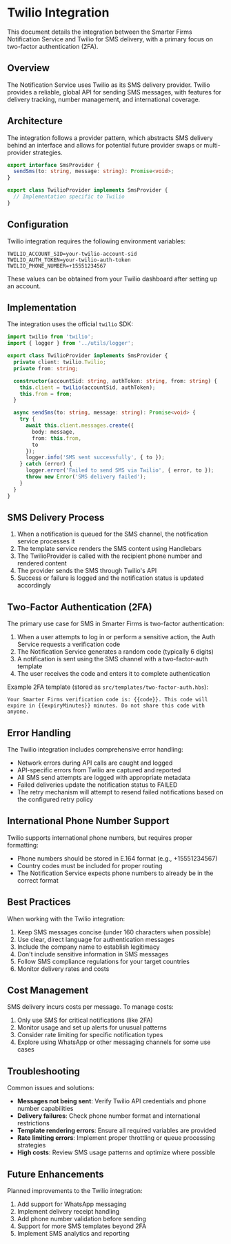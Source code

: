 # Twilio Integration

This document details the integration between the Smarter Firms Notification Service and Twilio for SMS delivery, with a primary focus on two-factor authentication (2FA).

## Overview

The Notification Service uses Twilio as its SMS delivery provider. Twilio provides a reliable, global API for sending SMS messages, with features for delivery tracking, number management, and international coverage.

## Architecture

The integration follows a provider pattern, which abstracts SMS delivery behind an interface and allows for potential future provider swaps or multi-provider strategies.

```typescript
export interface SmsProvider {
  sendSms(to: string, message: string): Promise<void>;
}

export class TwilioProvider implements SmsProvider {
  // Implementation specific to Twilio
}
```

## Configuration

Twilio integration requires the following environment variables:

```
TWILIO_ACCOUNT_SID=your-twilio-account-sid
TWILIO_AUTH_TOKEN=your-twilio-auth-token
TWILIO_PHONE_NUMBER=+15551234567
```

These values can be obtained from your Twilio dashboard after setting up an account.

## Implementation

The integration uses the official `twilio` SDK:

```typescript
import twilio from 'twilio';
import { logger } from '../utils/logger';

export class TwilioProvider implements SmsProvider {
  private client: twilio.Twilio;
  private from: string;

  constructor(accountSid: string, authToken: string, from: string) {
    this.client = twilio(accountSid, authToken);
    this.from = from;
  }

  async sendSms(to: string, message: string): Promise<void> {
    try {
      await this.client.messages.create({
        body: message,
        from: this.from,
        to
      });
      logger.info('SMS sent successfully', { to });
    } catch (error) {
      logger.error('Failed to send SMS via Twilio', { error, to });
      throw new Error('SMS delivery failed');
    }
  }
}
```

## SMS Delivery Process

1. When a notification is queued for the SMS channel, the notification service processes it
2. The template service renders the SMS content using Handlebars
3. The TwilioProvider is called with the recipient phone number and rendered content
4. The provider sends the SMS through Twilio's API
5. Success or failure is logged and the notification status is updated accordingly

## Two-Factor Authentication (2FA)

The primary use case for SMS in Smarter Firms is two-factor authentication:

1. When a user attempts to log in or perform a sensitive action, the Auth Service requests a verification code
2. The Notification Service generates a random code (typically 6 digits)
3. A notification is sent using the SMS channel with a two-factor-auth template
4. The user receives the code and enters it to complete authentication

Example 2FA template (stored as `src/templates/two-factor-auth.hbs`):

```
Your Smarter Firms verification code is: {{code}}. This code will expire in {{expiryMinutes}} minutes. Do not share this code with anyone.
```

## Error Handling

The Twilio integration includes comprehensive error handling:

- Network errors during API calls are caught and logged
- API-specific errors from Twilio are captured and reported
- All SMS send attempts are logged with appropriate metadata
- Failed deliveries update the notification status to FAILED
- The retry mechanism will attempt to resend failed notifications based on the configured retry policy

## International Phone Number Support

Twilio supports international phone numbers, but requires proper formatting:

- Phone numbers should be stored in E.164 format (e.g., +15551234567)
- Country codes must be included for proper routing
- The Notification Service expects phone numbers to already be in the correct format

## Best Practices

When working with the Twilio integration:

1. Keep SMS messages concise (under 160 characters when possible)
2. Use clear, direct language for authentication messages
3. Include the company name to establish legitimacy
4. Don't include sensitive information in SMS messages
5. Follow SMS compliance regulations for your target countries
6. Monitor delivery rates and costs 

## Cost Management

SMS delivery incurs costs per message. To manage costs:

1. Only use SMS for critical notifications (like 2FA)
2. Monitor usage and set up alerts for unusual patterns
3. Consider rate limiting for specific notification types
4. Explore using WhatsApp or other messaging channels for some use cases

## Troubleshooting

Common issues and solutions:

- **Messages not being sent**: Verify Twilio API credentials and phone number capabilities
- **Delivery failures**: Check phone number format and international restrictions
- **Template rendering errors**: Ensure all required variables are provided
- **Rate limiting errors**: Implement proper throttling or queue processing strategies
- **High costs**: Review SMS usage patterns and optimize where possible

## Future Enhancements

Planned improvements to the Twilio integration:

1. Add support for WhatsApp messaging
2. Implement delivery receipt handling
3. Add phone number validation before sending
4. Support for more SMS templates beyond 2FA
5. Implement SMS analytics and reporting 
